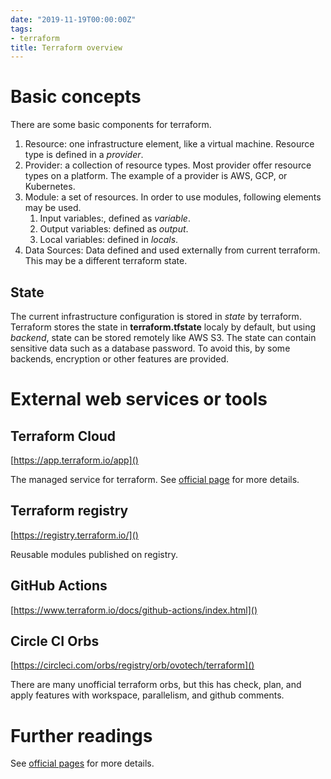 ```yaml
---
date: "2019-11-19T00:00:00Z"
tags:
- terraform
title: Terraform overview
---
```


Basic concepts
===
There are some basic components for terraform.

1. Resource: one infrastructure element, like a virtual machine. Resource type is defined in a _provider_.
1. Provider: a collection of resource types. Most provider offer resource types on a platform. The example of a provider is AWS, GCP, or Kubernetes.
1. Module: a set of resources. In order to use modules, following elements may be used.
    1. Input variables:, defined as _variable_.
    1. Output variables: defined as _output_.
    1. Local variables: defined in _locals_.
1. Data Sources: Data defined and used externally from current terraform. This may be a different terraform state.


State
---
The current infrastructure configuration is stored in _state_ by terraform.
Terraform stores the state in __terraform.tfstate__ localy by default, but using _backend_, state can be stored remotely like AWS S3.
The state can contain sensitive data such as a database password.
To avoid this, by some backends, encryption or other features are provided.


External web services or tools
===

Terraform Cloud
---
[https://app.terraform.io/app]()

The managed service for terraform.
See [official page](https://www.terraform.io/docs/cloud/index.html) for more details.


 Terraform registry
 ---
[https://registry.terraform.io/]()

Reusable modules published on registry.


GitHub Actions
---
[https://www.terraform.io/docs/github-actions/index.html]()


Circle CI Orbs
---
[https://circleci.com/orbs/registry/orb/ovotech/terraform]()

There are many unofficial terraform orbs, but this has check, plan, and apply features with workspace, parallelism, and github comments.


Further readings
===
See [official pages](https://www.terraform.io/docs/configuration/index.html) for more details.
